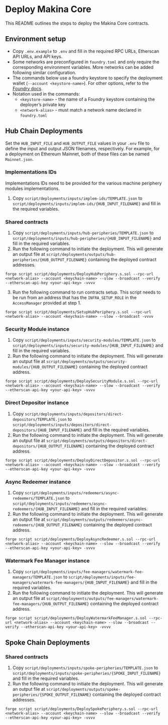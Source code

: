# Deploy Makina Core

This README outlines the steps to deploy the Makina Core contracts.

## Environment setup

- Copy `.env.example` to `.env` and fill in the required RPC URLs, Etherscan API URLs, and API keys.
- Some networks are preconfigured in `foundry.toml` and only require the corresponding environment variables. More networks can be added following similar configuration.
- The commands below use a foundry keystore to specify the deployment wallet (`--account <keystore-name>`). For other options, refer to the [Foundry docs](https://getfoundry.sh/forge/reference/script/).
- Notation used in the commands:
  - `<keystore-name>` - the name of a Foundry keystore containing the deployer’s private key
  - `<network-alias>` - must match a network name declared in `foundry.toml`

## Hub Chain Deployments

Set the `HUB_INPUT_FILE` and `HUB_OUTPUT_FILE` values in your `.env` file to define the input and output JSON filenames, respectively. For example, for a deployment on Ethereum Mainnet, both of these files can be named `Mainnet.json`.

### Implementations IDs

Implementations IDs need to be provided for the various machine periphery modules implementations.

1. Copy `script/deployments/inputs/implem-ids/TEMPLATE.json` to `script/deployments/inputs/implem-ids/{HUB_INPUT_FILENAME}` and fill in the required variables.

### Shared contracts

1. Copy `script/deployments/inputs/hub-peripheries/TEMPLATE.json` to `script/deployments/inputs/hub-peripheries/{HUB_INPUT_FILENAME}` and fill in the required variables.
2. Run the following command to initiate the deployment. This will generate an output file at `script/deployments/outputs/hub-peripheries/{HUB_OUTPUT_FILENAME}` containing the deployed contract addresses.

```
forge script script/deployments/DeployHubPeriphery.s.sol --rpc-url <network-alias> --account <keychain-name> --slow --broadcast --verify --etherscan-api-key <your-api-key> -vvvv
```

3. Run the following command to run contracts setup. This script needs to be run from an address that has the `INFRA_SETUP_ROLE` in the `AccessManager` provided at step 1.

```
forge script script/deployments/SetupHubPeriphery.s.sol --rpc-url <network-alias> --account <keychain-name> --slow --broadcast -vvvv
```

### Security Module instance

1. Copy `script/deployments/inputs/security-modules/TEMPLATE.json` to `script/deployments/inputs/security-modules/{HUB_INPUT_FILENAME}` and fill in the required variables.
2. Run the following command to initiate the deployment. This will generate an output file at `script/deployments/outputs/security-modules/{HUB_OUTPUT_FILENAME}` containing the deployed contract address.

```
forge script script/deployments/DeploySecurityModule.s.sol --rpc-url <network-alias> --account <keychain-name> --slow --broadcast --verify --etherscan-api-key <your-api-key> -vvvv
```

### Direct Depositor instance

1. Copy `script/deployments/inputs/depositors/direct-depositors/TEMPLATE.json` to `script/deployments/inputs/depositors/direct-depositors/{HUB_INPUT_FILENAME}` and fill in the required variables.
2. Run the following command to initiate the deployment. This will generate an output file at `script/deployments/outputs/depositors/direct-depositors/{HUB_OUTPUT_FILENAME}` containing the deployed contract address.

```
forge script script/deployments/DeployDirectDepositor.s.sol --rpc-url <network-alias> --account <keychain-name> --slow --broadcast --verify --etherscan-api-key <your-api-key> -vvvv
```

### Async Redeemer instance

1. Copy `script/deployments/inputs/redeemers/async-redeemers/TEMPLATE.json` to `script/deployments/inputs/redeemers/async-redeemers/{HUB_INPUT_FILENAME}` and fill in the required variables.
2. Run the following command to initiate the deployment. This will generate an output file at `script/deployments/outputs/redeemers/async-redeemers/{HUB_OUTPUT_FILENAME}` containing the deployed contract address.

```
forge script script/deployments/DeployAsyncRedeemer.s.sol --rpc-url <network-alias> --account <keychain-name> --slow --broadcast --verify --etherscan-api-key <your-api-key> -vvvv
```

### Watermark Fee Manager instance

1. Copy `script/deployments/inputs/fee-managers/watermark-fee-managers/TEMPLATE.json` to `script/deployments/inputs/fee-managers/watermark-fee-managers/{HUB_INPUT_FILENAME}` and fill in the required variables.
2. Run the following command to initiate the deployment. This will generate an output file at `script/deployments/outputs/fee-managers/watermark-fee-managers/{HUB_OUTPUT_FILENAME}` containing the deployed contract address.

```
forge script script/deployments/DeployWatermarkFeeManager.s.sol --rpc-url <network-alias> --account <keychain-name> --slow --broadcast --verify --etherscan-api-key <your-api-key> -vvvv
```

## Spoke Chain Deployments

### Shared contracts

1. Copy `script/deployments/inputs/spoke-peripheries/TEMPLATE.json` to `script/deployments/inputs/spoke-peripheries/{SPOKE_INPUT_FILENAME}` and fill in the required variables.
2. Run the following command to initiate the deployment. This will generate an output file at `script/deployments/outputs/spoke-peripheries/{SPOKE_OUTPUT_FILENAME}` containing the deployed contract addresses.

```
forge script script/deployments/DeploySpokePeriphery.s.sol --rpc-url <network-alias> --account <keychain-name> --slow --broadcast --verify --etherscan-api-key <your-api-key> -vvvv
```
